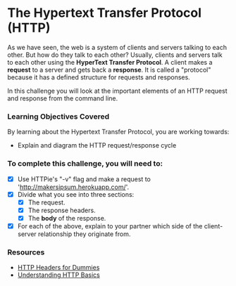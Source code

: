# The Hypertext Transfer Protocol (HTTP)

As we have seen, the web is a system of clients and servers talking to each other. But how do they talk to each other? Usually, clients and servers talk to each other using the **HyperText Transfer Protocol**. A client makes a **request** to a server and gets back a **response**. It is called a "protocol" because it has a defined structure for requests and responses.

In this challenge you will look at the important elements of an HTTP request and response from the command line.

### Learning Objectives Covered

By learning about the Hypertext Transfer Protocol, you are working towards:

* Explain and diagram the HTTP request/response cycle

### To complete this challenge, you will need to:

- [x] Use HTTPie's "-v" flag and make a request to 'http://makersipsum.herokuapp.com/'.
- [x] Divide what you see into three sections:
  - [x] The request.
  - [x] The response headers.
  - [x] The **body** of the response.
- [x] For each of the above, explain to your partner which side of the client-server relationship they originate from.

### Resources

- [HTTP Headers for Dummies](http://code.tutsplus.com/tutorials/http-headers-for-dummies--net-8039)
- [Understanding HTTP
  Basics](http://learn.onemonth.com/understanding-http-basics)
  